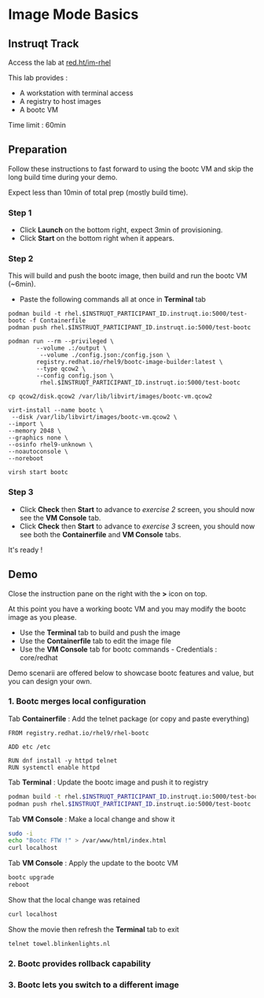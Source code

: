 # Image Mode Basics

## Instruqt Track

Access the lab at [red.ht/im-rhel](red.ht/im-rhel)

This lab provides :
- A workstation with terminal access
- A registry to host images
- A bootc VM

Time limit : 60min

## Preparation

Follow these instructions to fast forward to using the bootc VM and skip the long build time during your demo.

Expect less than 10min of total prep (mostly build time).

### Step 1

- Click **Launch** on the bottom right, expect 3min of provisioning.
- Click **Start** on the bottom right when it appears.

### Step 2

This will build and push the bootc image, then build and run the bootc VM (~6min).

- Paste the following commands all at once in **Terminal** tab
```
podman build -t rhel.$INSTRUQT_PARTICIPANT_ID.instruqt.io:5000/test-bootc -f Containerfile
podman push rhel.$INSTRUQT_PARTICIPANT_ID.instruqt.io:5000/test-bootc

podman run --rm --privileged \
        --volume .:/output \
         --volume ./config.json:/config.json \
        registry.redhat.io/rhel9/bootc-image-builder:latest \
        --type qcow2 \
        --config config.json \
         rhel.$INSTRUQT_PARTICIPANT_ID.instruqt.io:5000/test-bootc

cp qcow2/disk.qcow2 /var/lib/libvirt/images/bootc-vm.qcow2

virt-install --name bootc \
 --disk /var/lib/libvirt/images/bootc-vm.qcow2 \
--import \
--memory 2048 \
--graphics none \
--osinfo rhel9-unknown \
--noautoconsole \
--noreboot

virsh start bootc
```

### Step 3

- Click **Check** then **Start** to advance to *exercise 2* screen, you should now see the **VM Console** tab.
- Click **Check** then **Start** to advance to *exercise 3* screen, you should now see both the **Containerfile** and **VM Console** tabs.

It's ready !

## Demo

Close the instruction pane on the right with the **>** icon on top.

At this point you have a working bootc VM and you may modify the bootc image as you please.

- Use the **Terminal** tab to build and push the image
- Use the **Containerfile** tab to edit the image file
- Use the **VM Console** tab for bootc commands - Credentials : core/redhat

Demo scenarii are offered below to showcase bootc features and value, but you can design your own.

### 1. Bootc merges local configuration

Tab **Containerfile** : Add the telnet package (or copy and paste everything)
```text
FROM registry.redhat.io/rhel9/rhel-bootc

ADD etc /etc

RUN dnf install -y httpd telnet
RUN systemctl enable httpd
```
Tab **Terminal** : Update the bootc image and push it to registry
```bash
podman build -t rhel.$INSTRUQT_PARTICIPANT_ID.instruqt.io:5000/test-bootc -f Containerfile
podman push rhel.$INSTRUQT_PARTICIPANT_ID.instruqt.io:5000/test-bootc
```
Tab **VM Console** : Make a local change and show it
```bash
sudo -i
echo "Bootc FTW !" > /var/www/html/index.html
curl localhost
```
Tab **VM Console** : Apply the update to the bootc VM
```bash
bootc upgrade
reboot
```
Show that the local change was retained
```bash
curl localhost
```
Show the movie then refresh the **Terminal** tab to exit
```
telnet towel.blinkenlights.nl
```


### 2. Bootc provides rollback capability

### 3. Bootc lets you switch to a different image
